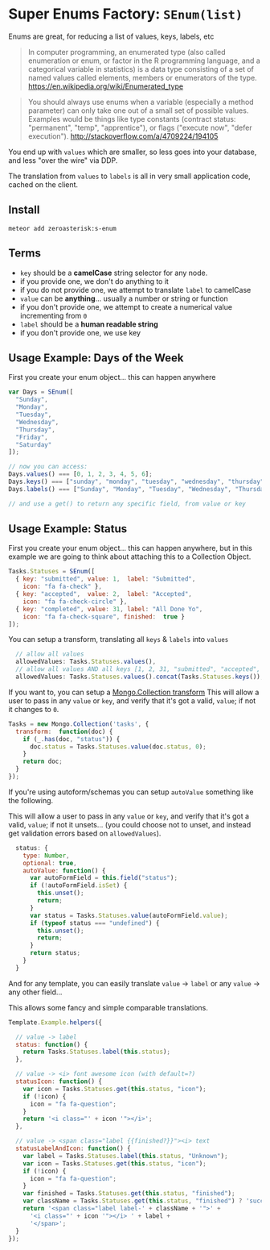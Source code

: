# Super Enums Factory: `SEnum(list)`

Enums are great, for reducing a list of values, keys, labels, etc

> In computer programming, an enumerated type (also called enumeration or enum, or factor in the R programming language, and a categorical variable in statistics) is a data type consisting of a set of named values called elements, members or enumerators of the type.
> https://en.wikipedia.org/wiki/Enumerated_type

> You should always use enums when a variable (especially a method parameter) can only take one out of a small set of possible values. Examples would be things like type constants (contract status: "permanent", "temp", "apprentice"), or flags ("execute now", "defer execution").
> http://stackoverflow.com/a/4709224/194105

You end up with `values` which are smaller, so less goes into your database, and
less "over the wire" via DDP.

The translation from `values` to `labels` is all in very small application code,
cached on the client.

## Install

```
meteor add zeroasterisk:s-enum
```

## Terms

* `key` should be a **camelCase** string selector for any node.
 * if you provide one, we don't do anything to it
 * if you do not provide one, we attempt to translate `label` to camelCase
* `value` can be **anything**... usually a number or string or function
 * if you don't provide one, we attempt to create a numerical value incrementing
   from `0`
* `label` should be a **human readable string**
 * if you don't provide one, we use key


## Usage Example: Days of the Week

First you create your enum object... this can happen anywhere

``` js
var Days = SEnum([
  "Sunday",
  "Monday",
  "Tuesday",
  "Wednesday",
  "Thursday",
  "Friday",
  "Saturday"
]);

// now you can access:
Days.values() === [0, 1, 2, 3, 4, 5, 6];
Days.keys() === ["sunday", "monday", "tuesday", "wednesday", "thursday", "friday", "saturday"];
Days.labels() === ["Sunday", "Monday", "Tuesday", "Wednesday", "Thursday", "Friday", "Saturday"];

// and use a get() to return any specific field, from value or key
```

## Usage Example: Status

First you create your enum object... this can happen anywhere, but in this
example we are going to think about attaching this to a Collection Object.

``` js
Tasks.Statuses = SEnum([
  { key: "submitted", value: 1,  label: "Submitted",
    icon: "fa fa-check" },
  { key: "accepted",  value: 2,  label: "Accepted",
    icon: "fa fa-check-circle" },
  { key: "completed", value: 31, label: "All Done Yo",
    icon: "fa fa-check-square", finished:  true }
]);
```
You can setup a transform, translating all `keys` & `labels` into `values`

``` js
  // allow all values
  allowedValues: Tasks.Statuses.values(),
  // allow all values AND all keys [1, 2, 31, "submitted", "accepted", "completed"]
  allowedValues: Tasks.Statuses.values().concat(Tasks.Statuses.keys()),
```

If you want to, you can setup a
[Mongo.Collection transform](http://docs.meteor.com/#/full/mongo_collection)
This will allow a user to pass in any `value` or `key`, and verify that it's got
a valid, `value`; if not it changes to `0`.

``` js
Tasks = new Mongo.Collection('tasks', {
  transform:  function(doc) {
    if (_.has(doc, "status")) {
      doc.status = Tasks.Statuses.value(doc.status, 0);
    }
    return doc;
  }
});
```

If you're using autoform/schemas you can setup `autoValue` something like the
following.

This will allow a user to pass in any `value` or `key`, and verify that it's got
a valid, `value`; if not it unsets... (you could choose not to unset, and
instead get validation errors based on `allowedValues`).

``` js
  status: {
    type: Number,
    optional: true,
    autoValue: function() {
      var autoFormField = this.field("status");
      if (!autoFormField.isSet) {
        this.unset();
        return;
      }
      var status = Tasks.Statuses.value(autoFormField.value);
      if (typeof status === "undefined") {
        this.unset();
        return;
      }
      return status;
    }
  }
```

And for any template, you can easily translate
`value` -> `label`
or any `value` -> any other field...

This allows some fancy and simple comparable translations.

``` js
Template.Example.helpers({

  // value -> label
  status: function() {
    return Tasks.Statuses.label(this.status);
  },

  // value -> <i> font awesome icon (with default=?)
  statusIcon: function() {
    var icon = Tasks.Statuses.get(this.status, "icon");
    if (!icon) {
      icon = "fa fa-question";
    }
    return '<i class="' + icon '"></i>';
  },

  // value -> <span class="label {{finished?}}"><i> text
  statusLabelAndIcon: function() {
    var label = Tasks.Statuses.label(this.status, "Unknown");
    var icon = Tasks.Statuses.get(this.status, "icon");
    if (!icon) {
      icon = "fa fa-question";
    }
    var finished = Tasks.Statuses.get(this.status, "finished");
    var className = Tasks.Statuses.get(this.status, "finished") ? 'success' : 'default';
    return '<span class="label label-' + className + '">' +
      '<i class="' + icon '"></i> ' + label +
      '</span>';
  }
});
```



